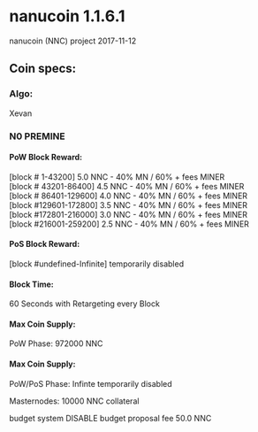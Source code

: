 # nanucoin 1.1.6.1
nanucoin (NNC)
project 2017-11-12

## Coin specs:
### Algo: 
Xevan

### N0 PREMINE

#### PoW Block Reward:
[block #     1-43200] 5.0 NNC - 40% MN / 60% + fees MINER<br>
[block # 43201-86400] 4.5 NNC - 40% MN / 60% + fees MINER<br>
[block # 86401-129600] 4.0 NNC - 40% MN / 60% + fees MINER<br>
[block #129601-172800] 3.5 NNC - 40% MN / 60% + fees MINER<br>
[block #172801-216000] 3.0 NNC - 40% MN / 60% + fees MINER<br>
[block #216001-259200] 2.5 NNC - 40% MN / 60% + fees MINER

#### PoS Block Reward:
[block #undefined-Infinite] temporarily disabled

#### Block Time:
60 Seconds with Retargeting every Block

#### Max Coin Supply:
PoW Phase: 972000 NNC

#### Max Coin Supply:
PoW/PoS Phase: Infinte temporarily disabled

Masternodes: 10000 NNC collateral

budget system DISABLE
budget proposal fee 50.0 NNC
